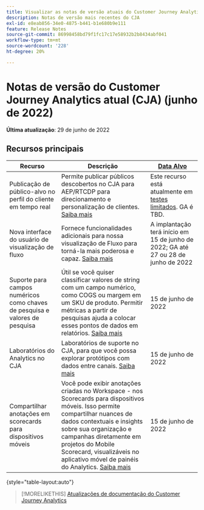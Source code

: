 ```yaml
---
title: Visualizar as notas de versão atuais do Customer Journey Analytics
description: Notas de versão mais recentes do CJA
exl-id: e8eab856-34e0-4875-b441-b1e680b9e111
feature: Release Notes
source-git-commit: 86998458bd79f1fc17c17e58932b2b8434abf041
workflow-type: tm+mt
source-wordcount: '228'
ht-degree: 20%

---
```


# Notas de versão do Customer Journey Analytics atual (CJA) (junho de 2022)

**Última atualização**: 29 de junho de 2022

## Recursos principais

| Recurso | Descrição | [Data Alvo](/help/release-notes/releases.md) |
| ----------- | ---------- | ----- |
| Publicação de público-alvo no perfil do cliente em tempo real | Permite publicar públicos descobertos no CJA para AEP/RTCDP para direcionamento e personalização de clientes. [Saiba mais](https://experienceleague.adobe.com/docs/analytics-platform/using/cja-components/audiences/audiences-overview.html?lang=en) | Este recurso está atualmente em [testes limitados](/help/release-notes/releases.md). GA é TBD. |
| Nova interface do usuário de visualização de fluxo | Fornece funcionalidades adicionais para nossa visualização de Fluxo para torná-la mais poderosa e capaz. [Saiba mais](/help/analysis-workspace/visualizations/c-flow/create-flow.md) | A implantação terá início em 15 de junho de 2022; GA até 27 ou 28 de junho de 2022 |
| Suporte para campos numéricos como chaves de pesquisa e valores de pesquisa | Útil se você quiser classificar valores de string com um campo numérico, como COGS ou margem em um SKU de produto. Permitir métricas a partir de pesquisas ajuda a colocar esses pontos de dados em relatórios. [Saiba mais](https://experienceleague.adobe.com/docs/analytics-platform/using/cja-connections/create-connection.html#numeric) | 15 de junho de 2022 |
| Laboratórios do Analytics no CJA | Laboratórios de suporte no CJA, para que você possa explorar protótipos com dados entre canais. [Saiba mais](/help/labs/labs.md) | 15 de junho de 2022 |
| Compartilhar anotações em scorecards para dispositivos móveis | Você pode exibir anotações criadas no Workspace - nos Scorecards para dispositivos móveis. Isso permite compartilhar nuances de dados contextuais e insights sobre sua organização e campanhas diretamente em projetos do Mobile Scorecard, visualizáveis no aplicativo móvel de painéis do Analytics. [Saiba mais](/help/components/annotations/mobile-annotations.md) | 15 de junho de 2022 |

{style=&quot;table-layout:auto&quot;}

>[!MORELIKETHIS]
>[Atualizações de documentação do Customer Journey Analytics](/help/release-notes/doc-changes.md)
